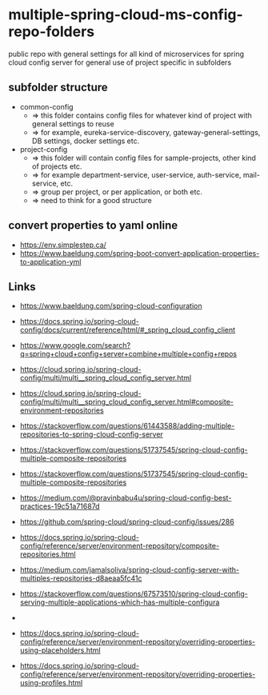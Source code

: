 # multiple-spring-cloud-ms-config-repo-folders
public repo with general settings for all kind of microservices for spring cloud config server for general use of project specific in subfolders

## subfolder structure

- common-config
  - => this folder contains config files for whatever kind of project with general settings to reuse
  - => for example, eureka-service-discovery, gateway-general-settings, DB settings, docker settings etc.
- project-config
  -  => this folder will contain config files for sample-projects, other kind of projects etc.
  -  => for example department-service, user-service, auth-service, mail-service, etc.
  -  => group per project, or per application, or both etc.
  -  => need to think for a good structure

## convert properties to yaml online

- https://env.simplestep.ca/
- https://www.baeldung.com/spring-boot-convert-application-properties-to-application-yml

## Links

- https://www.baeldung.com/spring-cloud-configuration

- https://docs.spring.io/spring-cloud-config/docs/current/reference/html/#_spring_cloud_config_client

- https://www.google.com/search?q=spring+cloud+config+server+combine+multiple+config+repos
- https://cloud.spring.io/spring-cloud-config/multi/multi__spring_cloud_config_server.html
- https://cloud.spring.io/spring-cloud-config/multi/multi__spring_cloud_config_server.html#composite-environment-repositories
- https://stackoverflow.com/questions/61443588/adding-multiple-repositories-to-spring-cloud-config-server
- https://stackoverflow.com/questions/51737545/spring-cloud-config-multiple-composite-repositories
- https://stackoverflow.com/questions/51737545/spring-cloud-config-multiple-composite-repositories

- https://medium.com/@pravinbabu4u/spring-cloud-config-best-practices-19c51a71687d
- https://github.com/spring-cloud/spring-cloud-config/issues/286
- https://docs.spring.io/spring-cloud-config/reference/server/environment-repository/composite-repositories.html
- https://medium.com/jamalsoliva/spring-cloud-config-server-with-multiples-repositories-d8aeaa5fc41c
- https://stackoverflow.com/questions/67573510/spring-cloud-config-serving-multiple-applications-which-has-multiple-configura
- 


- https://docs.spring.io/spring-cloud-config/reference/server/environment-repository/overriding-properties-using-placeholders.html
- https://docs.spring.io/spring-cloud-config/reference/server/environment-repository/overriding-properties-using-profiles.html
